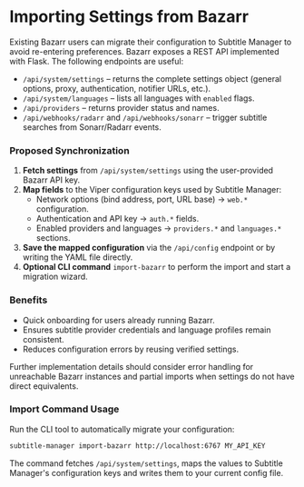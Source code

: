 # Importing Settings from Bazarr

Existing Bazarr users can migrate their configuration to Subtitle Manager to avoid re-entering preferences. Bazarr exposes a REST API implemented with Flask. The following endpoints are useful:

- `/api/system/settings` – returns the complete settings object (general options, proxy, authentication, notifier URLs, etc.).
- `/api/system/languages` – lists all languages with `enabled` flags.
- `/api/providers` – returns provider status and names.
- `/api/webhooks/radarr` and `/api/webhooks/sonarr` – trigger subtitle searches from Sonarr/Radarr events.

### Proposed Synchronization

1. **Fetch settings** from `/api/system/settings` using the user-provided Bazarr API key.
2. **Map fields** to the Viper configuration keys used by Subtitle Manager:
   - Network options (bind address, port, URL base) → `web.*` configuration.
   - Authentication and API key → `auth.*` fields.
   - Enabled providers and languages → `providers.*` and `languages.*` sections.
3. **Save the mapped configuration** via the `/api/config` endpoint or by writing the YAML file directly.
4. **Optional CLI command** `import-bazarr` to perform the import and start a migration wizard.

### Benefits

- Quick onboarding for users already running Bazarr.
- Ensures subtitle provider credentials and language profiles remain consistent.
- Reduces configuration errors by reusing verified settings.

Further implementation details should consider error handling for unreachable Bazarr instances and partial imports when settings do not have direct equivalents.

### Import Command Usage

Run the CLI tool to automatically migrate your configuration:

```bash
subtitle-manager import-bazarr http://localhost:6767 MY_API_KEY
```

The command fetches `/api/system/settings`, maps the values to Subtitle Manager's
configuration keys and writes them to your current config file.
